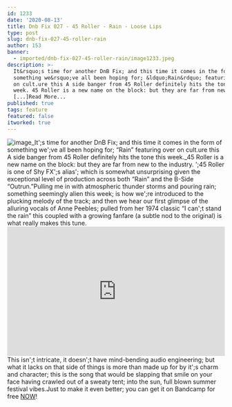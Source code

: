 ```yaml
---
id: 1233
date: '2020-08-13'
title: Dnb Fix 027 - 45 Roller - Rain - Loose Lips
type: post
slug: dnb-fix-027-45-roller-rain
author: 153
banner:
  - imported/dnb-fix-027-45-roller-rain/image1233.jpeg
description: >-
  It&rsquo;s time for another DnB Fix; and this time it comes in the form of
  something we&rsquo;ve all been hoping for; &ldquo;Rain&rdquo; featuring over
  on cult.ure this A side banger from 45 Roller definitely hits the tone this
  week. 45 Roller is a new name on the block: but they are far from new to
  [...]Read More...
published: true
tags: feature
featured: false
itworked: true
---
```

![image](../imported/dnb-fix-027-45-roller-rain/image1233.jpeg)_It';s time for another DnB Fix; and this time it comes in the form of something we';ve all been hoping for; “Rain” featuring over on cult.ure this A side banger from 45 Roller definitely hits the tone this week._45 Roller is a new name on the block: but they are far from new to the industry. ';45 Roller is one of Shy FX';s alias'; which is somewhat unsurprising given the exceptional level of production across both “Rain” and the B-Side “Outrun.”Pulling me in with atmospheric thunder storms and pouring rain; something seemingly alien this week; is how we';re introduced to the plucking melody of the track; and then we hear our first glimpse of the alluring vocals of Anne Peebles; pulled from her 1974 classic “I can';t stand the rain” this coupled with a growing fanfare (a subtle nod to the original) is what really makes this tune.<iframe width='100%' height='300' scrolling='no' frameborder='no' allow='autoplay' src='https://www.youtube.com/embed/lFwhOqfzI3M'></iframe>This isn';t intricate, it doesn';t have mind-bending audio engineering; but what it lacks on that side of things is more than made up for by it';s charm and character; this is the song that would be slapping that smile on your face having crawled out of a sweaty tent; into the sun, full blown summer festival vibes.Just to make it even better; you can get it on Bandcamp for free [NOW](https://shyfx.bandcamp.com/album/rain-outrun)!
